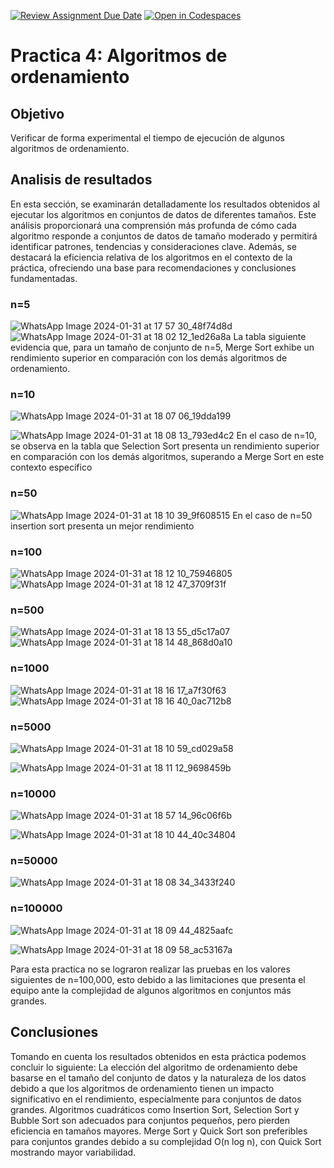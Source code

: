 [![Review Assignment Due Date](https://classroom.github.com/assets/deadline-readme-button-24ddc0f5d75046c5622901739e7c5dd533143b0c8e959d652212380cedb1ea36.svg)](https://classroom.github.com/a/ke8zCzPd)
[![Open in Codespaces](https://classroom.github.com/assets/launch-codespace-7f7980b617ed060a017424585567c406b6ee15c891e84e1186181d67ecf80aa0.svg)](https://classroom.github.com/open-in-codespaces?assignment_repo_id=13609710)
# Practica 4: Algoritmos de ordenamiento
## Objetivo
Verificar de forma experimental el tiempo de ejecución de algunos algoritmos de ordenamiento.

## Analisis de resultados
En esta sección, se examinarán detalladamente los resultados obtenidos al ejecutar los algoritmos en conjuntos de datos de diferentes tamaños. Este análisis proporcionará una comprensión más profunda de cómo cada algoritmo responde a conjuntos de datos de tamaño moderado y permitirá identificar patrones, tendencias y consideraciones clave. Además, se destacará la eficiencia relativa de los algoritmos en el contexto de la práctica, ofreciendo una base para recomendaciones y conclusiones fundamentadas.
### n=5
![WhatsApp Image 2024-01-31 at 17 57 30_48f74d8d](https://github.com/AGN-Teaching/practica-4-algoritmos-de-ordenamiento-donirving13/assets/125591158/d1586583-7793-4289-a54d-fb8b8ed681d9)
![WhatsApp Image 2024-01-31 at 18 02 12_1ed26a8a](https://github.com/AGN-Teaching/practica-4-algoritmos-de-ordenamiento-donirving13/assets/125591158/1ae78c29-cbd8-407a-80f8-75a8f61b2ff6)
La tabla siguiente evidencia que, para un tamaño de conjunto de n=5, Merge Sort exhibe un rendimiento superior en comparación con los demás algoritmos de ordenamiento.

### n=10
![WhatsApp Image 2024-01-31 at 18 07 06_19dda199](https://github.com/AGN-Teaching/practica-4-algoritmos-de-ordenamiento-donirving13/assets/125591158/87e0f369-00ec-405b-bef5-2013ccde8019)

![WhatsApp Image 2024-01-31 at 18 08 13_793ed4c2](https://github.com/AGN-Teaching/practica-4-algoritmos-de-ordenamiento-donirving13/assets/125591158/23fc67c4-865c-4f8d-a2a4-87cc216ad9dd)
En el caso de n=10, se observa en la tabla que Selection Sort presenta un rendimiento superior en comparación con los demás algoritmos, superando a Merge Sort en este contexto específico


### n=50

![WhatsApp Image 2024-01-31 at 18 10 39_9f608515](https://github.com/AGN-Teaching/practica-4-algoritmos-de-ordenamiento-donirving13/assets/125591158/513a84fc-2290-4e59-9913-601ee86f4df8)
En el caso de n=50 insertion sort presenta un mejor rendimiento 

### n=100

![WhatsApp Image 2024-01-31 at 18 12 10_75946805](https://github.com/AGN-Teaching/practica-4-algoritmos-de-ordenamiento-donirving13/assets/125591158/4f262d58-1152-4a5c-bb93-f4e81ee01766)
![WhatsApp Image 2024-01-31 at 18 12 47_3709f31f](https://github.com/AGN-Teaching/practica-4-algoritmos-de-ordenamiento-donirving13/assets/125591158/fe5651c9-aed9-4892-b6da-199f6580204c)

### n=500
![WhatsApp Image 2024-01-31 at 18 13 55_d5c17a07](https://github.com/AGN-Teaching/practica-4-algoritmos-de-ordenamiento-donirving13/assets/125591158/336fc588-6355-4ac6-b879-2ce562910aee)
![WhatsApp Image 2024-01-31 at 18 14 48_868d0a10](https://github.com/AGN-Teaching/practica-4-algoritmos-de-ordenamiento-donirving13/assets/125591158/e2b61aa0-6da4-42f1-9145-20c4b9433afd)

### n=1000
![WhatsApp Image 2024-01-31 at 18 16 17_a7f30f63](https://github.com/AGN-Teaching/practica-4-algoritmos-de-ordenamiento-donirving13/assets/125591158/0fd96e22-388d-4d8c-94ff-91be7a0c8be1)
![WhatsApp Image 2024-01-31 at 18 16 40_0ac712b8](https://github.com/AGN-Teaching/practica-4-algoritmos-de-ordenamiento-donirving13/assets/125591158/2688b48a-a4c5-40bb-9be7-a26010a90888)

### n=5000
![WhatsApp Image 2024-01-31 at 18 10 59_cd029a58](https://github.com/AGN-Teaching/practica-4-algoritmos-de-ordenamiento-donirving13/assets/125591158/f9708aaa-170d-4adc-b396-5d8b98adecbd)

![WhatsApp Image 2024-01-31 at 18 11 12_9698459b](https://github.com/AGN-Teaching/practica-4-algoritmos-de-ordenamiento-donirving13/assets/125591158/adda279a-4c38-46c7-8bef-1a4ea53a08ef)

### n=10000
![WhatsApp Image 2024-01-31 at 18 57 14_96c06f6b](https://github.com/AGN-Teaching/practica-4-algoritmos-de-ordenamiento-donirving13/assets/125591158/cc845272-7d60-4fad-b7a5-9a06fe983fb4)

![WhatsApp Image 2024-01-31 at 18 10 44_40c34804](https://github.com/AGN-Teaching/practica-4-algoritmos-de-ordenamiento-donirving13/assets/125591158/6ea96156-d676-45b2-85c7-d60acfac69ff)

### n=50000

![WhatsApp Image 2024-01-31 at 18 08 34_3433f240](https://github.com/AGN-Teaching/practica-4-algoritmos-de-ordenamiento-donirving13/assets/125591158/e6210775-3b4c-4fb8-b3ba-77f196461663)

### n=100000

![WhatsApp Image 2024-01-31 at 18 09 44_4825aafc](https://github.com/AGN-Teaching/practica-4-algoritmos-de-ordenamiento-donirving13/assets/125591158/9d7e3f86-0d06-43dd-91e3-b0c04c3f1a82)


![WhatsApp Image 2024-01-31 at 18 09 58_ac53167a](https://github.com/AGN-Teaching/practica-4-algoritmos-de-ordenamiento-donirving13/assets/125591158/a0f27de3-8b52-40cb-905f-192132ce7783)



Para esta practica no se lograron realizar las pruebas en los valores siguientes de n=100,000, esto debido a las limitaciones que presenta el equipo ante la complejidad de algunos algoritmos en conjuntos más grandes. 
## Conclusiones

Tomando en cuenta los resultados obtenidos en esta práctica podemos concluir lo siguiente:
La elección del algoritmo de ordenamiento debe basarse en el tamaño del conjunto de datos y la naturaleza de los datos debido a que los algoritmos de ordenamiento tienen un impacto significativo en el rendimiento, especialmente para conjuntos de datos grandes. Algoritmos cuadráticos como Insertion Sort, Selection Sort y Bubble Sort son adecuados para conjuntos pequeños, pero pierden eficiencia en tamaños mayores. Merge Sort y Quick Sort son preferibles para conjuntos grandes debido a su complejidad O(n log n), con Quick Sort mostrando mayor variabilidad.
